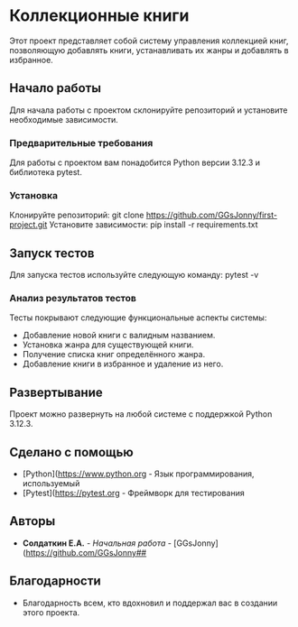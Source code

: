 # Коллекционные книги
Этот проект представляет собой систему управления коллекцией книг, позволяющую добавлять книги, устанавливать их жанры и добавлять в избранное.
## Начало работы
Для начала работы с проектом склонируйте репозиторий и установите необходимые зависимости.
### Предварительные требования
Для работы с проектом вам понадобится Python версии 3.12.3 и библиотека pytest.
### Установка
Клонируйте репозиторий:
git clone https://github.com/GGsJonny/first-project.git
Установите зависимости:
pip install -r requirements.txt
## Запуск тестов
Для запуска тестов используйте следующую команду:
pytest -v
### Анализ результатов тестов
Тесты покрывают следующие функциональные аспекты системы:
- Добавление новой книги с валидным названием.
- Установка жанра для существующей книги.
- Получение списка книг определённого жанра.
- Добавление книги в избранное и удаление из него.
## Развертывание
Проект можно развернуть на любой системе с поддержкой Python 3.12.3.
## Сделано с помощью
* [Python](https://www.python.org - Язык программирования, используемый
* [Pytest](https://pytest.org - Фреймворк для тестирования
## Авторы
* **Солдаткин Е.А.** - *Начальная работа* - [GGsJonny](https://github.com/GGsJonny## 
## Благодарности
* Благодарность всем, кто вдохновил и поддержал вас в создании этого проекта.
